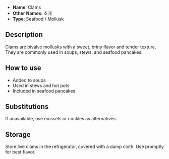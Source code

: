 - **Name**: Clams
- **Other Names**: 조개
- **Type**: Seafood / Mollusk

## Description

Clams are bivalve mollusks with a sweet, briny flavor and tender texture. They are commonly used in soups, stews, and seafood pancakes.

## How to use

- Added to soups
- Used in stews and hot pots
- Included in seafood pancakes

## Substitutions

If unavailable, use mussels or cockles as alternatives.

## Storage

Store live clams in the refrigerator, covered with a damp cloth. Use promptly for best flavor. 